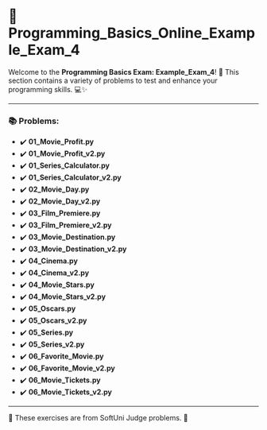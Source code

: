 # 🐍 Programming_Basics_Online_Example_Exam_4

Welcome to the **Programming Basics Exam: Example_Exam_4**! 🎉 This section contains a variety of problems to test and enhance your programming skills. 💻✨

---

### 📚 Problems:

- ✔️ **01_Movie_Profit.py**
- ✔️ **01_Movie_Profit_v2.py**
- ✔️ **01_Series_Calculator.py**
- ✔️ **01_Series_Calculator_v2.py**
- ✔️ **02_Movie_Day.py**
- ✔️ **02_Movie_Day_v2.py**
- ✔️ **03_Film_Premiere.py**
- ✔️ **03_Film_Premiere_v2.py**
- ✔️ **03_Movie_Destination.py**
- ✔️ **03_Movie_Destination_v2.py**
- ✔️ **04_Cinema.py**
- ✔️ **04_Cinema_v2.py**
- ✔️ **04_Movie_Stars.py**
- ✔️ **04_Movie_Stars_v2.py**
- ✔️ **05_Oscars.py**
- ✔️ **05_Oscars_v2.py**
- ✔️ **05_Series.py**
- ✔️ **05_Series_v2.py**
- ✔️ **06_Favorite_Movie.py**
- ✔️ **06_Favorite_Movie_v2.py**
- ✔️ **06_Movie_Tickets.py**
- ✔️ **06_Movie_Tickets_v2.py**

---

🚀 These exercises are from SoftUni Judge problems. 👋
